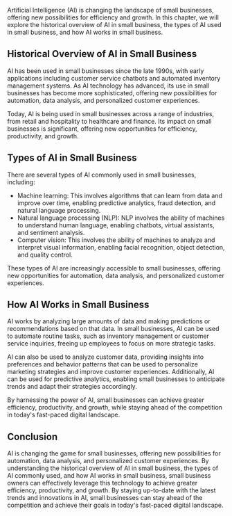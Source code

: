 
Artificial Intelligence (AI) is changing the landscape of small businesses, offering new possibilities for efficiency and growth. In this chapter, we will explore the historical overview of AI in small business, the types of AI used in small business, and how AI works in small business.

Historical Overview of AI in Small Business
-------------------------------------------

AI has been used in small businesses since the late 1990s, with early applications including customer service chatbots and automated inventory management systems. As AI technology has advanced, its use in small businesses has become more sophisticated, offering new possibilities for automation, data analysis, and personalized customer experiences.

Today, AI is being used in small businesses across a range of industries, from retail and hospitality to healthcare and finance. Its impact on small businesses is significant, offering new opportunities for efficiency, productivity, and growth.

Types of AI in Small Business
-----------------------------

There are several types of AI commonly used in small businesses, including:

* Machine learning: This involves algorithms that can learn from data and improve over time, enabling predictive analytics, fraud detection, and natural language processing.
* Natural language processing (NLP): NLP involves the ability of machines to understand human language, enabling chatbots, virtual assistants, and sentiment analysis.
* Computer vision: This involves the ability of machines to analyze and interpret visual information, enabling facial recognition, object detection, and quality control.

These types of AI are increasingly accessible to small businesses, offering new opportunities for automation, data analysis, and personalized customer experiences.

How AI Works in Small Business
------------------------------

AI works by analyzing large amounts of data and making predictions or recommendations based on that data. In small businesses, AI can be used to automate routine tasks, such as inventory management or customer service inquiries, freeing up employees to focus on more strategic tasks.

AI can also be used to analyze customer data, providing insights into preferences and behavior patterns that can be used to personalize marketing strategies and improve customer experiences. Additionally, AI can be used for predictive analytics, enabling small businesses to anticipate trends and adapt their strategies accordingly.

By harnessing the power of AI, small businesses can achieve greater efficiency, productivity, and growth, while staying ahead of the competition in today's fast-paced digital landscape.

Conclusion
----------

AI is changing the game for small businesses, offering new possibilities for automation, data analysis, and personalized customer experiences. By understanding the historical overview of AI in small business, the types of AI commonly used, and how AI works in small business, small business owners can effectively leverage this technology to achieve greater efficiency, productivity, and growth. By staying up-to-date with the latest trends and innovations in AI, small businesses can stay ahead of the competition and achieve their goals in today's fast-paced digital landscape.
